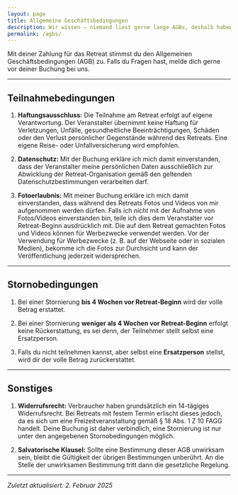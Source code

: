```yaml
---
layout: page
title: Allgemeine Geschäftsbedingungen
description: Wir wissen – niemand liest gerne lange AGBs, deshalb haben wir uns auf das Wesentliche beschränkt.
permalink: /agbs/
---
```


Mit deiner Zahlung für das Retreat stimmst du den Allgemeinen Geschäftsbedingungen (AGB) zu. Falls du Fragen hast, melde dich gerne vor deiner Buchung bei uns.

---

## Teilnahmebedingungen

1. **Haftungsausschluss:**
Die Teilnahme am Retreat erfolgt auf eigene Verantwortung. Der Veranstalter übernimmt keine Haftung für Verletzungen, Unfälle, gesundheitliche Beeinträchtigungen, Schäden oder den Verlust persönlicher Gegenstände während des Retreats. Eine eigene Reise- oder Unfallversicherung wird empfohlen.

2. **Datenschutz:**
Mit der Buchung erkläre ich mich damit einverstanden, dass der Veranstalter meine persönlichen Daten ausschließlich zur Abwicklung der Retreat-Organisation gemäß den geltenden Datenschutzbestimmungen verarbeiten darf.

3. **Fotoerlaubnis:**
Mit meiner Buchung erkläre ich mich damit einverstanden, dass während des Retreats Fotos und Videos von mir aufgenommen werden dürfen. Falls ich *nicht* mit der Aufnahme von Fotos/Videos einverstanden bin, teile ich dies dem Veranstalter vor Retreat-Beginn ausdrücklich mit. 
Die auf dem Retreat gemachten Fotos und Videos können für Werbezwecke verwendet werden. Vor der Verwendung für Werbezwecke (z. B. auf der Webseite oder in sozialen Medien), bekomme ich die Fotos zur Durchsicht und kann der Veröffentlichung jederzeit widersprechen. 

---

## Stornobedingungen

1. Bei einer Stornierung **bis 4 Wochen vor Retreat-Beginn** wird der volle Betrag erstattet.

2. Bei einer Stornierung **weniger als 4 Wochen vor Retreat-Beginn** erfolgt keine Rückerstattung, es sei denn, der Teilnehmer stellt selbst eine Ersatzperson. 

3. Falls du nicht teilnehmen kannst, aber selbst eine **Ersatzperson** stellst, wird dir der volle Betrag zurückerstattet.

---

## Sonstiges

1. **Widerrufsrecht:**
Verbraucher haben grundsätzlich ein 14-tägiges Widerrufsrecht. Bei Retreats mit festem Termin erlischt dieses jedoch, da es sich um eine Freizeitveranstaltung gemäß § 18 Abs. 1 Z 10 FAGG handelt. Deine Buchung ist daher verbindlich, eine Stornierung ist nur unter den angegebenen Stornobedingungen möglich.

2. **Salvatorische Klausel:**
Sollte eine Bestimmung dieser AGB unwirksam sein, bleibt die Gültigkeit der übrigen Bestimmungen unberührt. An die Stelle der unwirksamen Bestimmung tritt dann die gesetzliche Regelung.


---

*Zuletzt aktualisiert: 2. Februar 2025*